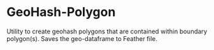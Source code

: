 # GeoHash-Polygon

Utility to create geohash polygons that are contained within boundary polygon(s). Saves the geo-dataframe to Feather file.
